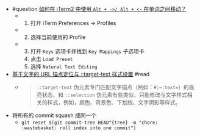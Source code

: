 - #question [如何在 iTerm2 中使用 `Alt + ->/ Alt + <-` 在单词之间移动？](https://apple.stackexchange.com/a/218639/451554)
	- 1. 打开 iTerm Preferences → Profiles
	- 2. 选择当前使用的 Profile
	- 3. 打开 `Keys` 选项卡并找到 `Key Mappings` 子选项卡
	  4. 点击 `Load Preset`
	  5. 选择 `Natural Text Editing`
- [基于文字的 URL 锚点定位与 ::target-text 样式设置](https://www.zhangxinxu.com/wordpress/2022/06/url-anchor-target-text/) #read
	- > `::target-text` 伪元素专门匹配文字锚点（例如：`#:~:text=`）的高亮状态，和 `::selection` 伪元素有些类似，只能修改与文字样式相关的样式，例如，颜色、背景色、下划线、文字阴影等样式。
- 将所有的 commit squash 成同一个
	- `git reset $(git commit-tree HEAD^{tree} -m "chore: :wastebasket: roll index into one commit")`